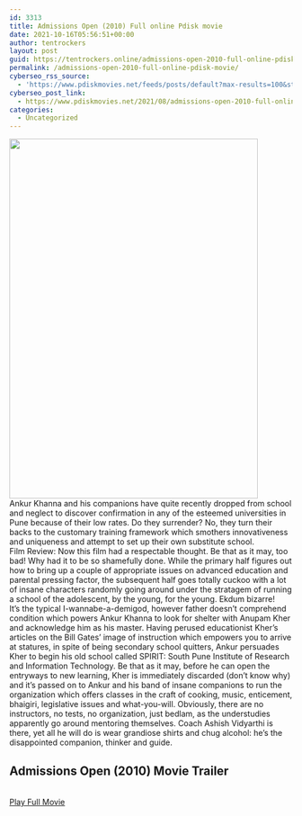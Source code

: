 ```yaml
---
id: 3313
title: Admissions Open (2010) Full online Pdisk movie
date: 2021-10-16T05:56:51+00:00
author: tentrockers
layout: post
guid: https://tentrockers.online/admissions-open-2010-full-online-pdisk-movie/
permalink: /admissions-open-2010-full-online-pdisk-movie/
cyberseo_rss_source:
  - 'https://www.pdiskmovies.net/feeds/posts/default?max-results=100&start-index=1101'
cyberseo_post_link:
  - https://www.pdiskmovies.net/2021/08/admissions-open-2010-full-online-pdisk.html
categories:
  - Uncategorized
---
```

<div class="separator">
  <a href="https://1.bp.blogspot.com/-yQuLbYh3MVk/YQ7HFW8WsNI/AAAAAAAAABo/9LlcD6_JIKE_Rot6ISlKBKvdu2aEjisxgCLcBGAsYHQ/s580/Admissions%2BOpen%2B%25282010%2529%2BFull%2Bonline%2BPdisk%2Bmovie.jpg"><img loading="lazy" border="0" data-original-height="580" data-original-width="400" height="640" src="https://1.bp.blogspot.com/-yQuLbYh3MVk/YQ7HFW8WsNI/AAAAAAAAABo/9LlcD6_JIKE_Rot6ISlKBKvdu2aEjisxgCLcBGAsYHQ/w442-h640/Admissions%2BOpen%2B%25282010%2529%2BFull%2Bonline%2BPdisk%2Bmovie.jpg" width="442" /></a>
</div>

<div class="separator">
  <div class="separator">
    <span>Ankur Khanna and his companions have quite recently dropped from school and neglect to discover confirmation in any of the esteemed universities in Pune because of their low rates. Do they surrender? No, they turn their backs to the customary training framework which smothers innovativeness and uniqueness and attempt to set up their own substitute school.&nbsp;</span>
  </div>
  
  <div class="separator">
    <span>Film Review: Now this film had a respectable thought. Be that as it may, too bad! Why had it to be so shamefully done. While the primary half figures out how to bring up a couple of appropriate issues on advanced education and parental pressing factor, the subsequent half goes totally cuckoo with a lot of insane characters randomly going around under the stratagem of running a school of the adolescent, by the young, for the young. Ekdum bizarre!&nbsp;</span>
  </div>
  
  <div class="separator">
    <span>It&#8217;s the typical I-wannabe-a-demigod, however father doesn&#8217;t comprehend condition which powers Ankur Khanna to look for shelter with Anupam Kher and acknowledge him as his master. Having perused educationist Kher&#8217;s articles on the Bill Gates&#8217; image of instruction which empowers you to arrive at statures, in spite of being secondary school quitters, Ankur persuades Kher to begin his old school called SPIRIT: South Pune Institute of Research and Information Technology. Be that as it may, before he can open the entryways to new learning, Kher is immediately discarded (don&#8217;t know why) and it&#8217;s passed on to Ankur and his band of insane companions to run the organization which offers classes in the craft of cooking, music, enticement, bhaigiri, legislative issues and what-you-will. Obviously, there are no instructors, no tests, no organization, just bedlam, as the understudies apparently go around mentoring themselves. Coach Ashish Vidyarthi is there, yet all he will do is wear grandiose shirts and chug alcohol: he&#8217;s the disappointed companion, thinker and guide.</span>
  </div>
</div>

<div class="separator">
  <h2>
    <span>Admissions Open (2010) Movie Trailer</span>
  </h2>
</div>

  
<a href="https://kofilink.com/1/bnYyaTV4MDA1eHNt?dn=1" onclick="window.open('https://kofilink.com/1/bnYyaTV4MDA1eHNt?dn=1','popup','width=600,height=600'); return false;" target="popup" rel="noopener"><br /> Play Full Movie<br /> </a>